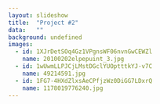 ```yaml
---
layout: slideshow
title:  "Project #2"
data:   ""
background: undefined
images: 
  - id: 1XJrDetSOq4Gz1VPgnsWF06nvnGwCEWZl
    name: 20100202elpepuint_3.jpg
  - id: 1wUwmLLPJCjLMstDGclYUOptttkYJ-v7C
    name: 49214591.jpg
  - id: 1FG7-4HXdZlxsAeCPfjzWz0DiGG7LDxrQ
    name: 1178019776240.jpg
---
```

